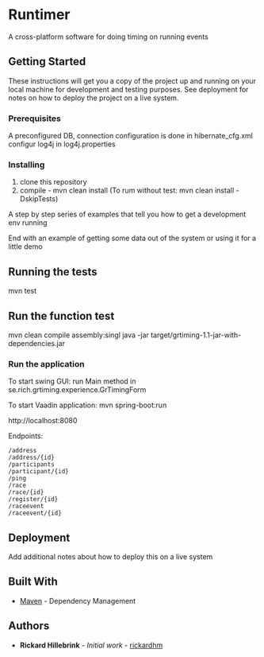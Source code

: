 # Runtimer

A cross-platform software for doing timing on running events

## Getting Started

These instructions will get you a copy of the project up and running on your local machine for development and testing purposes. See deployment for notes on how to deploy the project on a live system.

### Prerequisites

A preconfigured DB, connection configuration is done in hibernate_cfg.xml
configur log4j in log4j.properties 

### Installing

1. clone this repository
1. compile - mvn clean install (To rum without test: mvn clean install -DskipTests)

A step by step series of examples that tell you how to get a development env running

End with an example of getting some data out of the system or using it for a little demo

## Running the tests

mvn test

## Run the function test
mvn clean compile assembly:singl
java -jar target/grtiming-1.1-jar-with-dependencies.jar

### Run the application

To start swing GUI:
  run Main method in se.rich.grtiming.experience.GrTimingForm

To start Vaadin application:
  mvn spring-boot:run

http://localhost:8080

Endpoints:
```
/address
/address/{id}
/participants
/participant/{id}
/ping
/race
/race/{id}
/register/{id}
/raceevent
/raceevent/{id}
```

## Deployment

Add additional notes about how to deploy this on a live system

## Built With

* [Maven](https://maven.apache.org/) - Dependency Management

## Authors

* **Rickard Hillebrink** - *Initial work* - [rickardhm](https://github.com/rickardhm)
